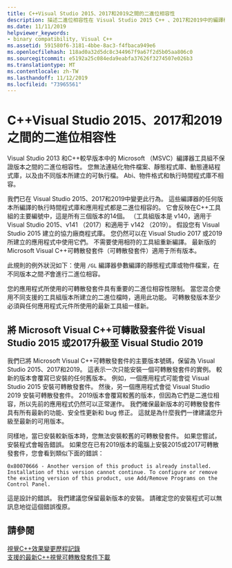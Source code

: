 ```yaml
---
title: C++Visual Studio 2015、2017和2019之間的二進位相容性
description: 描述二進位相容性在 Visual Studio 2015 C++ 、2017和2019中的編譯檔之間的運作方式。 一個 Microsoft Visual C++可轉散發套件適用于這三個版本。
ms.date: 11/11/2019
helpviewer_keywords:
- binary compatibility, Visual C++
ms.assetid: 591580f6-3181-4bbe-8ac3-f4fbaca949e6
ms.openlocfilehash: 118ad0a32d5dc8c344967f9a67f2d5b05aa806c0
ms.sourcegitcommit: e5192a25c084eda9eabfa37626f3274507e026b3
ms.translationtype: MT
ms.contentlocale: zh-TW
ms.lasthandoff: 11/12/2019
ms.locfileid: "73965561"
---
```

# <a name="c-binary-compatibility-between-visual-studio-2015-2017-and-2019"></a>C++Visual Studio 2015、2017和2019之間的二進位相容性

Visual Studio 2013 和C++較早版本中的 Microsoft （MSVC）編譯器工具組不保證版本之間的二進位相容性。 您無法連結化物件檔案、靜態程式庫、動態連結程式庫，以及由不同版本所建立的可執行檔。 Abi、物件格式和執行時間程式庫不相容。

我們已在 Visual Studio 2015、2017和2019中變更此行為。 這些編譯器的任何版本所編譯的執行時間程式庫和應用程式都是二進位相容的。 它會反映在C++工具組的主要編號中，這是所有三個版本的14個。 （工具組版本是 v140，適用于 Visual Studio 2015、v141 （2017）和適用于 v142 （2019）。 假設您有 Visual Studio 2015 建立的協力廠商程式庫。 您仍然可以在 Visual Studio 2017 或2019所建立的應用程式中使用它們。 不需要使用相符的工具組重新編譯。 最新版的 Microsoft Visual C++可轉散發套件（可轉散發套件）適用于所有版本。

此規則的例外狀況如下：使用 `/GL` 編譯器參數編譯的靜態程式庫或物件檔案，在不同版本之間*不*會進行二進位相容。

您的應用程式所使用的可轉散發套件具有重要的二進位相容性限制。 當您混合使用不同支援的工具組版本所建立的二進位檔時，適用此功能。 可轉散發版本至少必須與任何應用程式元件所使用的最新工具組一樣新。

## <a name="upgrade-the-microsoft-visual-c-redistributable-from-visual-studio-2015-or-2017-to-visual-studio-2019"></a>將 Microsoft Visual C++可轉散發套件從 Visual Studio 2015 或2017升級至 Visual Studio 2019

我們已將 Microsoft Visual C++可轉散發套件的主要版本號碼，保留為 Visual Studio 2015、2017和2019。 這表示一次只能安裝一個可轉散發套件的實例。 較新的版本會覆寫已安裝的任何舊版本。 例如，一個應用程式可能會從 Visual Studio 2015 安裝可轉散發套件。 然後，另一個應用程式會從 Visual Studio 2019 安裝可轉散發套件。 2019版本會覆寫較舊的版本，但因為它們是二進位相容，所以先前的應用程式仍然可以正常運作。 我們確保最新版本的可轉散發套件具有所有最新的功能、安全性更新和 bug 修正。 這就是為什麼我們一律建議您升級至最新的可用版本。

同樣地，當已安裝較新版本時，您無法安裝較舊的可轉散發套件。 如果您嘗試，安裝程式會報告錯誤。 如果您在已有2019版本的電腦上安裝2015或2017可轉散發套件，您會看到類似下面的錯誤：

```Output
0x80070666 - Another version of this product is already installed. Installation of this version cannot continue. To configure or remove the existing version of this product, use Add/Remove Programs on the Control Panel.
```

這是設計的錯誤。 我們建議您保留最新版本的安裝。 請確定您的安裝程式可以無訊息地從這個錯誤復原。

## <a name="see-also"></a>請參閱

[視覺C++效果變更歷程記錄](../porting/visual-cpp-change-history-2003-2015.md)\
[支援的最新C++視覺可轉散發套件下載](https://support.microsoft.com/help/2977003/the-latest-supported-visual-c-downloads)
